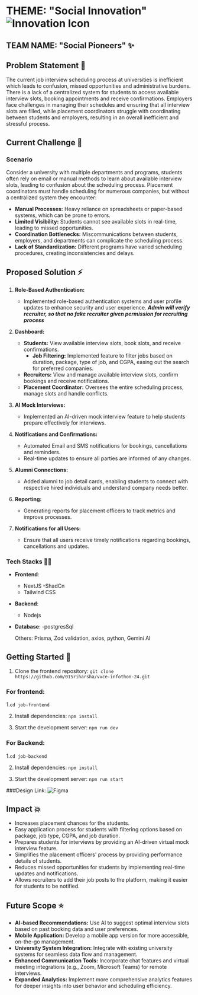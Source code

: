 # THEME: "Social Innovation" ![Innovation Icon](https://img.icons8.com/ios-filled/50/000000/innovation.png)

## TEAM NAME: "Social Pioneers" ✨

## Problem Statement 📌

The current job interview scheduling process at universities is inefficient which leads to confusion, missed opportunities and administrative burdens. There is a lack of a centralized system for students to access available interview slots, booking appointments and receive confirmations. Employers face challenges in managing their schedules and ensuring that all interview slots are filled, while placement coordinators struggle with coordinating between students and employers, resulting in an overall inefficient and stressful process.

## Current Challenge 📑

### Scenario

Consider a university with multiple departments and programs, students often rely on email or manual methods to learn about available interview slots, leading to confusion about the scheduling process. Placement coordinators must handle scheduling for numerous companies, but without a centralized system they encounter:

- **Manual Processes:** Heavy reliance on spreadsheets or paper-based systems, which can be prone to errors.
- **Limited Visibility:** Students cannot see available slots in real-time, leading to missed opportunities.
- **Coordination Bottlenecks:** Miscommunications between students, employers, and departments can complicate the scheduling process.
- **Lack of Standardization:** Different programs have varied scheduling procedures, creating inconsistencies and delays.

## Proposed Solution ⚡

1. **Role-Based Authentication:**
   - Implemented role-based authentication systems and user profile updates to enhance security and user experience.
   ***Admin will verify recruiter, so that no fake recruiter given permission for recruiting process***

2. **Dashboard:**
   - **Students:** View available interview slots, book slots, and receive confirmations.
     - **Job Filtering:** Implemented feature to filter jobs based on duration, package, type of job, and CGPA, easing out the search for preferred companies.
   - **Recruiters:** View and manage available interview slots, confirm bookings and receive notifications.
   - **Placement Coordinator:** Oversees the entire scheduling process, manage slots and handle conflicts.

3. **AI Mock Interviews:**
   - Implemented an AI-driven mock interview feature to help students prepare effectively for interviews.

4. **Notifications and Confirmations:**
   - Automated Email and SMS notifications for bookings, cancellations and reminders.
   - Real-time updates to ensure all parties are informed of any changes.


5. **Alumni Connections:**
   - Added alumni to job detail cards, enabling students to connect with respective hired individuals and understand company needs better.

6. **Reporting:**
   - Generating reports for placement officers to track metrics and improve processes.

7. **Notifications for all Users:**
    - Ensure that all users receive timely notifications regarding bookings, cancellations and updates.

### Tech Stacks 👨‍💻

- **Frontend**:
  - NextJS
  -ShadCn
  - Tailwind CSS

- **Backend**:
  - Nodejs

- **Database**:
  -postgresSql

  Others: Prisma, Zod validation, axios, python, Gemini AI


<!-- **Live Demo**: [Demo]() -->


## Getting Started 🚀

1. Clone the frontend repository:
```git clone https://github.com/01Sriharsha/vvce-infothon-24.git```

### For frontend:
1.```cd job-frontend```

2. Install dependencies:
```npm install```

3. Start the development server:
```npm run dev```

### For Backend:
1.```cd job-backend```

2. Install dependencies:
```npm install```

3. Start the development server:
```npm run start```


###Design Link: ![Figma](https://www.figma.com/design/RwcphvmZlRh9KC5m8JJI9u/Job-Scheduling?node-id=0-1&t=O0Qs04QAZkt67pXv-1)


## Impact 💥
- Increases placement chances for the students.
- Easy application process for students with filtering options based on package, job type, CGPA, and job duration.
- Prepares students for interviews by providing an AI-driven virtual mock interview feature.
- Simplifies the placement officers' process by providing performance details of students.
- Reduces missed opportunities for students by implementing real-time updates and notifications.
- Allows recruiters to add their job posts to the platform, making it easier for students to be notified.


## Future Scope ⭐
- **AI-based Recommendations:**
  Use AI to suggest optimal interview slots based on past booking data and user preferences.
- **Mobile Application:**
  Develop a mobile app version for more accessible, on-the-go management.
- **University System Integration:**
  Integrate with existing university systems for seamless data flow and management.
- **Enhanced Communication Tools:**
  Incorporate chat features and virtual meeting integrations (e.g., Zoom, Microsoft Teams) for remote interviews.
- **Expanded Analytics:**
  Implement more comprehensive analytics features for deeper insights into user behavior and scheduling efficiency.

